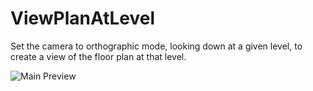 # ViewPlanAtLevel
Set the camera to orthographic mode, looking down at a given level, to create a view of the floor plan at that level.

![Main Preview](https://formit3d.github.io/ViewPlanAtLevel/preview.png)